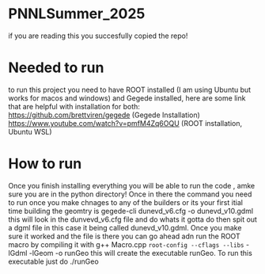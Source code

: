 # PNNLSummer_2025
if you are reading this you succesfully copied the repo!

# Needed to run
to run this project you need to have ROOT installed (I am using Ubuntu but works for macos and windows) and Gegede installed, here are some link that are helpful with installation for both: https://github.com/brettviren/gegede (Gegede Installation)
https://www.youtube.com/watch?v=pmfM4Zq6OQU (ROOT installation, Ubuntu WSL)

# How to run
Once you finish installing everything you will be able to run the code , amke sure you are in the python directory! Once in there the command you need to run once you make chnages to any of the builders or its your first itial time building the geomtry is gegede-cli dunevd_v6.cfg -o dunevd_v10.gdml this will look in the dunvevd_v6.cfg file and do whats it gotta do then spit out a dgml file in this case it being called dunevd_v10.gdml. Once you make sure it worked and the file is there you can go ahead adn run the ROOT macro by compiling it with g++ Macro.cpp `root-config --cflags --libs` -lGdml -lGeom -o runGeo this will create the executable runGeo. To run this executable just do ./runGeo

